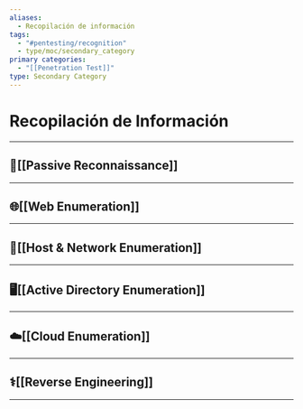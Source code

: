 ```yaml
---
aliases:
  - Recopilación de información
tags:
  - "#pentesting/recognition"
  - type/moc/secondary_category
primary categories:
  - "[[Penetration Test]]"
type: Secondary Category
---
```

# Recopilación de Información

***

## 🌿[[Passive Reconnaissance]]


***

## 🌐[[Web Enumeration]]


***

## 📩[[Host & Network Enumeration]]


***

## 🖥️[[Active Directory Enumeration]]


***

## ☁️[[Cloud Enumeration]]


***

## ⚕️[[Reverse Engineering]]


***
